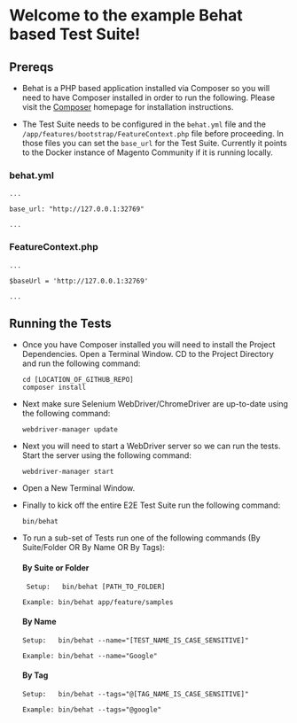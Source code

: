 # Welcome to the example Behat based Test Suite!

## Prereqs
* Behat is a PHP based application installed via Composer so you will need to have Composer installed in order to run the following. Please visit the [Composer](https://getcomposer.org/) homepage for installation instructions.  

* The Test Suite needs to be configured in the `behat.yml` file and the `/app/features/bootstrap/FeatureContext.php` file before proceeding. In those files you can set the `base_url` for the Test Suite. Currently it points to the Docker instance of Magento Community if it is running locally.

### behat.yml

    ...
    
    base_url: "http://127.0.0.1:32769"
    
    ...


### FeatureContext.php
    ...
    
    $baseUrl = 'http://127.0.0.1:32769'
    
    ...




## Running the Tests
* Once you have Composer installed you will need to install the Project Dependencies. Open a Terminal Window. CD to the Project Directory and run the following command:
    ```
    cd [LOCATION_OF_GITHUB_REPO]
    composer install
    ```

* Next make sure Selenium WebDriver/ChromeDriver are up-to-date using the following command:
    ```
    webdriver-manager update
    ```

* Next you will need to start a WebDriver server so we can run the tests. Start the server using the following command:
    ```
    webdriver-manager start
    ```
    
* Open a New Terminal Window.

* Finally to kick off the entire E2E Test Suite run the following command:
    ```
    bin/behat
    ```

* To run a sub-set of Tests run one of the following commands (By Suite/Folder OR By Name OR By Tags):
    #### By Suite or Folder
    ```
     Setup:   bin/behat [PATH_TO_FOLDER]
     ```
     ```
     Example: bin/behat app/feature/samples
    ```
    
    #### By Name
    ```
    Setup:   bin/behat --name="[TEST_NAME_IS_CASE_SENSITIVE]"
    ```
    ```
    Example: bin/behat --name="Google"
    ```
    
    #### By Tag
    ```
    Setup:   bin/behat --tags="@[TAG_NAME_IS_CASE_SENSITIVE]"
    ```
    
    ```
    Example: bin/behat --tags="@google"
    ```